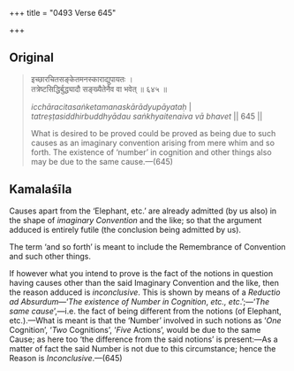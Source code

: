 +++
title = "0493 Verse 645"

+++
## Original 
>
> इच्छारचितसङ्केतमनस्काराद्युपायतः ।  
> तत्रेष्टसिद्धिर्बुद्ध्यादौ सङ्ख्यैतेनैव वा भवेत् ॥ ६४५ ॥ 
>
> *icchāracitasaṅketamanaskārādyupāyataḥ* \|  
> *tatreṣṭasiddhirbuddhyādau saṅkhyaitenaiva vā bhavet* \|\| 645 \|\| 
>
> What is desired to be proved could be proved as being due to such causes as an imaginary convention arising from mere whim and so forth. The existence of ‘number’ in cognition and other things also may be due to the same cause.—(645)



## Kamalaśīla

Causes apart from the ‘Elephant, etc.’ are already admitted (by us also) in the shape of *imaginary Convention* and the like; so that the argument adduced is entirely futile (the conclusion being admitted by us).

The term ‘and so forth’ is meant to include the Remembrance of Convention and such other things.

If however what you intend to prove is the fact of the notions in question having causes other than the said Imaginary Convention and the like, then the reason adduced is *inconclusive*. This is shown by means of a *Reductio ad Absurdum*—‘*The existence of Number in Cognition*, *etc., etc*.’;—‘*The same cause*’,—i.e. the fact of being different from the notions (of Elephant, etc.).—What is meant is that the ‘Number’ involved in such notions as ‘*One* Cognition’, ‘*Two* Cognitions’, ‘*Five* Actions’, would be due to the same Cause; as here too ‘the difference from the said notions’ is present:—As a matter of fact the said Number is not due to this circumstance; hence the Reason is *Inconclusive*.—(645)


